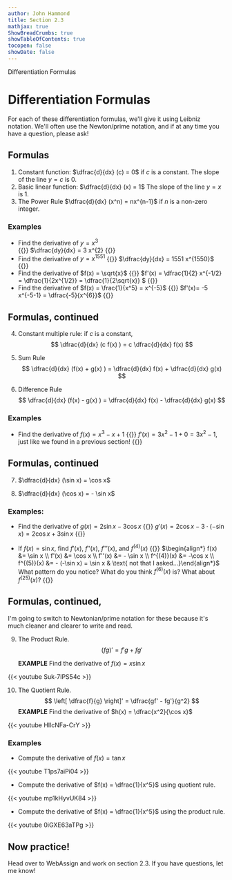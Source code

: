 ```yaml
---
author: John Hammond
title: Section 2.3
mathjax: true
ShowBreadCrumbs: true
showTableOfContents: true
tocopen: false
showDate: false
---
```


Differentiation Formulas
<!--more-->

# Differentiation Formulas

For each of these differentiation formulas, we'll give it using Leibniz notation. We'll often use the Newton/prime notation, and if at any time you have a question, please ask! 

## Formulas

1. Constant function: $\dfrac{d}{dx} (c) = 0$ if $c$ is a constant.
    The slope of the line $y=c$ is 0. 
2. Basic linear function: $\dfrac{d}{dx} (x) = 1$ 
    The slope of the line $y=x$ is 1.
3. The Power Rule $\dfrac{d}{dx} (x^n) = nx^{n-1}$ if $n$ is a non-zero integer. 


### Examples

- Find the derivative of $y = x^3$  
   {{<spoiler>}} $\dfrac{dy}{dx} = 3 x^{2} {{</spoiler>}}
- Find the derivative of $y = x^{1551}$ 
   {{<spoiler>}} $\dfrac{dy}{dx} = 1551 x^{1550}$ {{</spoiler>}}
- Find the derivative of $f(x) = \sqrt{x}$ 
   {{<spoiler>}} $f'(x) = \dfrac{1}{2} x^{-1/2} =  \dfrac{1}{2x^{1/2}} = \dfrac{1}{2\sqrt{x}} $ {{</spoiler>}}   
- Find the derivative of $f(x) = \frac{1}{x^5}  = x^{-5}$ 
   {{<spoiler>}} $f'(x)= -5 x^{-5-1} =  \dfrac{-5}{x^{6}}$ {{</spoiler>}}   

## Formulas, continued

4. Constant multiple rule:   if $c$ is a constant,
$$
\dfrac{d}{dx} (c f(x) ) = c \dfrac{d}{dx} f(x)
$$

5. Sum Rule 
$$
\dfrac{d}{dx} (f(x) + g(x) ) = \dfrac{d}{dx} f(x) + \dfrac{d}{dx} g(x)
$$

6. Difference Rule 
$$
\dfrac{d}{dx} (f(x) - g(x) ) = \dfrac{d}{dx} f(x) - \dfrac{d}{dx} g(x)
$$

### Examples

- Find the derivative of $f(x) = x^3 - x + 1$
     {{<spoiler>}} $f'(x) = 3x^2 - 1 + 0 = 3x^2 - 1$, just like we found in a previous section! {{</spoiler>}}

## Formulas, continued

7. $\dfrac{d}{dx} (\sin x) = \cos x$

8. $\dfrac{d}{dx} (\cos x) = - \sin x$

### Examples: 

- Find the derivative of $g(x) = 2\sin x - 3\cos x$
  {{<spoiler>}} $g'(x) = 2\cos x - 3\cdot (-\sin x) = 2\cos x + 3 \sin x$ {{</spoiler>}}

- If $f(x) = \sin x$, find $f'(x)$, $f''(x)$, $f'''(x)$, and $f^{(4)}(x)$
  {{<spoiler>}} $\begin{align*} f(x) &= \sin x \\ f'(x) &= \cos x \\ f''(x) &= - \sin x \\ f^{(4)}(x) &= -\cos x \\ f^{(5)}(x) &= - (-\sin x) = \sin x & \text{ not that I asked...}\end{align*}$  
What pattern do you notice? What do you think $f^{(6)}(x)$ is? What about $f^{(25)}(x)$? {{</spoiler>}}

## Formulas, continued,
I'm going to switch to Newtonian/prime notation for these because it's much cleaner and clearer to write and read.

9. The Product Rule. 
    $$
    (fg)' = f'g + fg'
    $$
 
    **EXAMPLE**  Find the derivative of $f(x) = x\sin x$

{{< youtube Suk-7lPS54c >}}

10. The Quotient Rule.
    $$
    \left[ \dfrac{f}{g} \right]' = \dfrac{gf' - fg'}{g^2}
    $$
    **EXAMPLE** Find the derivative of $h(x) = \dfrac{x^2}{\cos x}$

{{< youtube HIlcNFa-CrY >}}

### Examples

- Compute the derivative of $f(x) = \tan x$
  
{{< youtube T1ps7aiPi04 >}}

- Compute the derivative of $f(x) = \dfrac{1}{x^5}$ using quotient rule.

{{< youtube mp1kHyvUK84 >}}

- Compute the derivative of $f(x) = \dfrac{1}{x^5}$ using the product rule. 

{{< youtube 0iGXE63aTPg >}}

 ##  Now practice!

Head over to WebAssign and work on section 2.3. If you have questions, let me know!